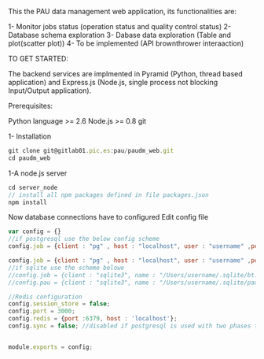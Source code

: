 This the PAU data management web application, its functionalities are:

1-  Monitor jobs status (operation status and quality control status)
2-  Database schema exploration
3-  Dabase data exploration (Table and plot(scatter plot))
4- To be implemented (API brownthrower interaaction)

TO GET STARTED:

The backend services are implmented in Pyramid (Python, thread based application) 
and Express.js (Node.js, single process not blocking Input/Output application).

Prerequisites:

Python language >= 2.6
Node.js >= 0.8
git

1- Installation

```javascript
git clone git@gitlab01.pic.es:pau/paudm_web.git
cd paudm_web
```

1-A node.js server

```javascript
cd server_node
// install all npm packages defined in file packages.json
npm install
```

Now database connections have to configured
Edit config file

```javascript
var config = {}
//if postgresql use the below config scheme
config.job = {client : "pg" , host : "localhost", user : "username" ,port : 5432, password : 'secret', name : 'db_name'}

config.job = {client : "pg" , host : "localhost", user : "username" ,port : 5432, password : 'secret', name : 'db_name'}
//if sqlite use the scheme belowe
//config.job = {client : "sqlite3", name : "/Users/username/.sqlite/bt.db"};
//config.pau = {client : "sqlite3", name : "/Users/username/.sqlite/paudm.db"};

//Redis configuration
config.session_store = false;
config.port = 3000;
config.redis = {port :6379, host : 'localhost'};
config.sync = false; //disabled if postgresql is used with two phases transacti$


module.exports = config;

```
